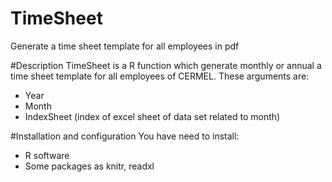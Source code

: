 # TimeSheet
Generate a time sheet template for all employees in pdf

#Description
TimeSheet is a R function which generate monthly or annual a time sheet template for all employees of CERMEL. These arguments are:
- Year
- Month
- IndexSheet (index of excel sheet of data set related to month)

#Installation and configuration
You have need to install:
- R software
- Some packages as knitr, readxl
